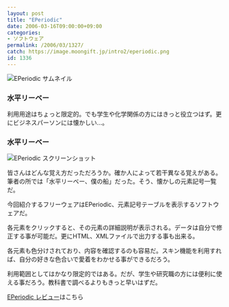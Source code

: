 ```yaml
---
layout: post
title: "EPeriodic"
date: 2006-03-16T09:00:00+09:00
categories:
- ソフトウェア
permalink: /2006/03/1327/
catch: https://image.moongift.jp/intro2/eperiodic.png
id: 1336
---
```

 ![EPeriodic サムネイル](https://image.moongift.jp/intro2/eperiodic.t.png "EPeriodic サムネイル")
  

### 水平リーベー
  
利用用途はちょっと限定的。でも学生や化学関係の方にはきっと役立つはず。更にビジネスパーソンには懐かしい…。  
<!--more-->  

### 水平リーベー
  

![EPeriodic スクリーンショット](https://image.moongift.jp/intro2/eperiodic.png "EPeriodic スクリーンショット")

  

皆さんはどんな覚え方だっただろうか。確か人によって若干異なる覚えがある。筆者の所では「水平リーベー、僕の船」だった。そう、懐かしの元素記号一覧だ。

  

今回紹介するフリーウェアはEPeriodic、元素記号テーブルを表示するソフトウェアだ。

  

各元素をクリックすると、その元素の詳細説明が表示される。データは自分で修正する事が可能だ。更にHTML、XMLファイルで出力する事も出来る。

  

各元素も色分けされており、内容を確認するのも容易だ。スキン機能を利用すれば、自分の好きな色合いで愛着をわかせる事ができるだろう。

  

利用範囲としてはかなり限定的ではある。だが、学生や研究職の方には便利に使える事だろう。教科書で調べるよりもきっと早いはずだ。

  

[EPeriodic レビュー](http://fw.moongift.jp/review/i-1343.html)はこちら

